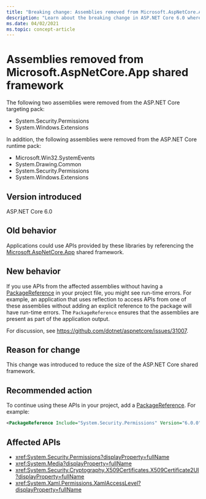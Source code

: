 ```yaml
---
title: "Breaking change: Assemblies removed from Microsoft.AspNetCore.App shared framework"
description: "Learn about the breaking change in ASP.NET Core 6.0 where some assemblies where removed from the Microsoft.AspNetCore.App shared framework."
ms.date: 04/02/2021
ms.topic: concept-article
---
```

# Assemblies removed from Microsoft.AspNetCore.App shared framework

The following two assemblies were removed from the ASP.NET Core targeting pack:

- System.Security.Permissions
- System.Windows.Extensions

In addition, the following assemblies were removed from the ASP.NET Core runtime pack:

- Microsoft.Win32.SystemEvents
- System.Drawing.Common
- System.Security.Permissions
- System.Windows.Extensions

## Version introduced

ASP.NET Core 6.0

## Old behavior

Applications could use APIs provided by these libraries by referencing the [Microsoft.AspNetCore.App](/aspnet/core/fundamentals/metapackage-app) shared framework.

## New behavior

If you use APIs from the affected assemblies without having a [PackageReference](../../../project-sdk/msbuild-props.md#packagereference) in your project file, you might see run-time errors. For example, an application that uses reflection to access APIs from one of these assemblies without adding an explicit reference to the package will have run-time errors. The `PackageReference` ensures that the assemblies are present as part of the application output.

For discussion, see <https://github.com/dotnet/aspnetcore/issues/31007>.

## Reason for change

This change was introduced to reduce the size of the ASP.NET Core shared framework.

## Recommended action

To continue using these APIs in your project, add a [PackageReference](../../../project-sdk/msbuild-props.md#packagereference). For example:

```xml
<PackageReference Include="System.Security.Permissions" Version="6.0.0" />
```

## Affected APIs

- <xref:System.Security.Permissions?displayProperty=fullName>
- <xref:System.Media?displayProperty=fullName>
- <xref:System.Security.Cryptography.X509Certificates.X509Certificate2UI?displayProperty=fullName>
- <xref:System.Xaml.Permissions.XamlAccessLevel?displayProperty=fullName>

<!--

## Category

ASP.NET Core

## Affected APIs

- `N:System.Security.Permissions`
- `N:System.Media`
- `N:System.Security.Cryptography.X509Certificates.X509Certificate2UI`
- `N:System.Xaml.Permissions.XamlAccessLevel`

-->
